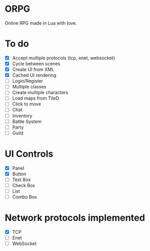 # ORPG
Online RPG made in Lua with love.

# To do
- [X] Accept multiple protocols (tcp, enet, websocket)
- [X] Cycle between scenes
- [X] Create UI from XML
- [X] Cached UI rendering
- [ ] Login/Register
- [ ] Multiple classes
- [ ] Create multiple characters
- [ ] Load maps from TileD
- [ ] Click to move
- [ ] Chat
- [ ] Inventory
- [ ] Battle System
- [ ] Party
- [ ] Guild

# UI Controls
- [X] Panel
- [X] Button
- [ ] Text Box
- [ ] Check Box
- [ ] List
- [ ] Combo Box

# Network protocols implemented
- [X] TCP
- [ ] Enet
- [ ] WebSocket
